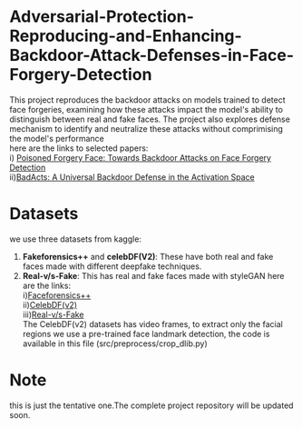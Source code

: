 # Adversarial-Protection-Reproducing-and-Enhancing-Backdoor-Attack-Defenses-in-Face-Forgery-Detection
  This project reproduces the backdoor attacks on models trained to detect face forgeries, examining how these attacks impact the model's ability to distinguish between real and fake faces.
  The project also explores defense mechanism to identify and neutralize these attacks without comprimising the model's performance<br>
  here are the links to selected papers:<br>
   i) [Poisoned Forgery Face: Towards Backdoor Attacks on Face Forgery Detection](https://arxiv.org/abs/2402.11473v1)<br>
   ii)[BadActs: A Universal Backdoor Defense in the Activation Space](https://arxiv.org/abs/2405.11227v1)
# Datasets
we use three datasets from kaggle:
1. **Fakeforensics++** and **celebDF(V2)**: These have both real and fake faces made with different deepfake techniques.
2. **Real-v/s-Fake**: This has real and fake faces made with styleGAN
here are the links:<br>
 i)[Faceforensics++](https://www.kaggle.com/datasets/farhansharukhhasan/faceforensics1600-videospreprocess/data)<br>
 ii)[CelebDF(v2)](https://www.kaggle.com/datasets/shivendrasinha/celeb-dfv2-processed/data)<br>
 iii)[Real-v/s-Fake](https://www.kaggle.com/datasets/xhlulu/140k-real-and-fake-faces)<br>
The CelebDF(v2) datasets has video frames, to extract only the facial regions we use a pre-trained face landmark detection, the code is available in this file (src/preprocess/crop_dlib.py)<br>


# Note
this is just the tentative one.The complete project repository will be updated soon.
